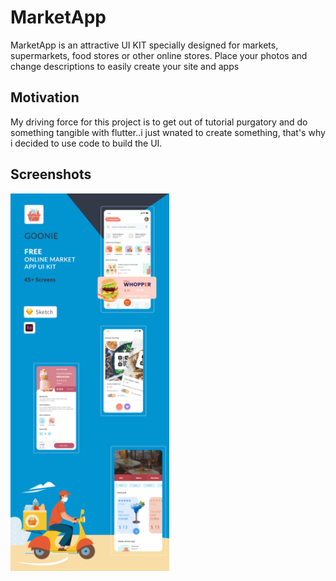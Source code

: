 # MarketApp

MarketApp is an attractive UI KIT specially designed for markets, supermarkets, food stores or other online stores. Place your photos and change descriptions to easily create your site and apps

## Motivation
My driving force for this project is to get out of tutorial purgatory and do something tangible with flutter..i just wnated to create something, that's why i decided to use code to build the UI. 

## Screenshots
![GitHub Logo](/assets/general-overview.png)
